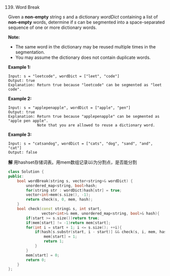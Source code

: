 139. Word Break

Given a **non-empty** string *s* and a dictionary *wordDict* containing a list of **non-empty** words, determine if *s* can be segmented into a space-separated sequence of one or more dictionary words.

**Note:**

- The same word in the dictionary may be reused multiple times in the segmentation.
- You may assume the dictionary does not contain duplicate words.

**Example 1:**

```
Input: s = "leetcode", wordDict = ["leet", "code"]
Output: true
Explanation: Return true because "leetcode" can be segmented as "leet code".
```

**Example 2:**

```
Input: s = "applepenapple", wordDict = ["apple", "pen"]
Output: true
Explanation: Return true because "applepenapple" can be segmented as "apple pen apple".
             Note that you are allowed to reuse a dictionary word.
```

**Example 3:**

```
Input: s = "catsandog", wordDict = ["cats", "dog", "sand", "and", "cat"]
Output: false
```

**解**	用hashset存储词表。用mem数组记录以i为分割点，是否能分割

```c++
class Solution {
public:
    bool wordBreak(string s, vector<string>& wordDict) {
        unordered_map<string, bool>hash;
        for(string str : wordDict)hash[str] = true;
        vector<int>mem(s.size(), -1);
        return check(s, 0, mem, hash);
    }
    bool check(const string& s, int start, 
               vector<int>& mem, unordered_map<string, bool>& hash){
        if(start >= s.size())return true;
        if(mem[start] != -1)return mem[start];
        for(int i = start + 1; i <= s.size(); ++i){
            if(hash[s.substr(start, i - start)] && check(s, i, mem, hash)){
                mem[start] = 1;
                return 1;
            }
        }
        mem[start] = 0;
        return 0;
    }
};
```

